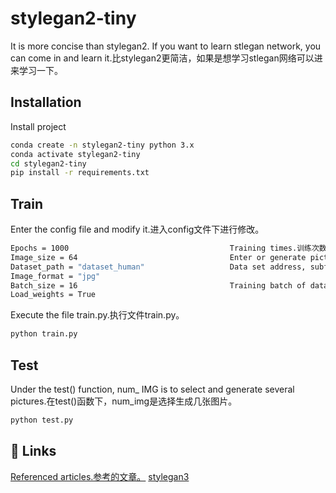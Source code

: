 
# stylegan2-tiny

It is more concise than stylegan2. If you want to learn stlegan network, you can come in and learn it.比stylegan2更简洁，如果是想学习stlegan网络可以进来学习一下。


## Installation

Install project

```bash
conda create -n stylegan2-tiny python 3.x
conda activate stylegan2-tiny
cd stylegan2-tiny
pip install -r requirements.txt
```
    
## Train
Enter the config file and modify it.进入config文件下进行修改。
```bash
Epochs = 1000                                    Training times.训练次数。
Image_size = 64                                  Enter or generate picture size.输入或生成图片大小。
Dataset_path = "dataset_human"                   Data set address, subfolder containing pictures.数据集地址，子文件夹包含图片。
Image_format = "jpg"                             
Batch_size = 16                                  Training batch of data set.数据集的训练批次。
Load_weights = True
```
Execute the file train.py.执行文件train.py。
```bash
python train.py
```
## Test
Under the test() function, num_ IMG is to select and generate several pictures.在test()函数下，num_img是选择生成几张图片。
```bash
python test.py
```
## 🔗 Links
[Referenced articles.参考的文章。](https://nn.labml.ai/gan/stylegan/index.html)
[stylegan3](https://github.com/NVlabs/stylegan3)
